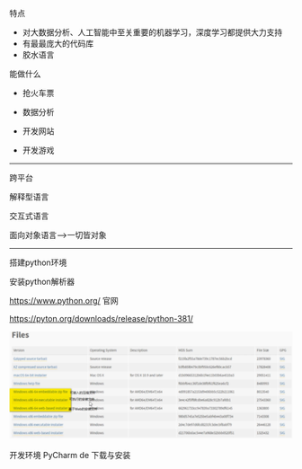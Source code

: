 特点

* 对大数据分析、人工智能中至关重要的机器学习，深度学习都提供大力支持
* 有最最庞大的代码库
* 胶水语言

能做什么

* 抢火车票

* 数据分析

* 开发网站

* 开发游戏



---

跨平台

解释型语言

交互式语言

面向对象语言-->一切皆对象

---

搭建python环境

安装python解析器

https://www.python.org/  官网

https://pyton.org/downloads/release/python-381/



![image-20200922221142910](Untitled.assets/image-20200922221142910.png)



开发环境 PyCharm de 下载与安装



